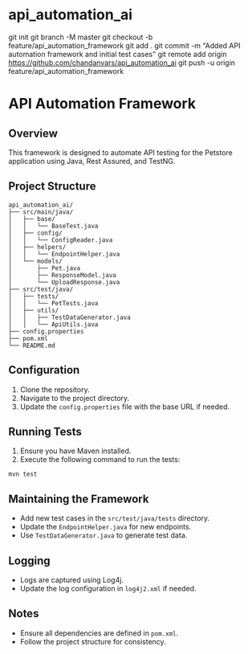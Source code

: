 # api_automation_ai
git init
git branch -M master
git checkout -b feature/api_automation_framework
git add .
git commit -m "Added API automation framework and initial test cases"
git remote add origin https://github.com/chandanvars/api_automation_ai
git push -u origin feature/api_automation_framework

# API Automation Framework

## Overview
This framework is designed to automate API testing for the Petstore application using Java, Rest Assured, and TestNG.

## Project Structure
```
api_automation_ai/
├── src/main/java/
│   ├── base/
│   │   └── BaseTest.java
│   ├── config/
│   │   └── ConfigReader.java
│   ├── helpers/
│   │   └── EndpointHelper.java
│   └── models/
│       ├── Pet.java
│       ├── ResponseModel.java
│       └── UploadResponse.java
├── src/test/java/
│   ├── tests/
│   │   └── PetTests.java
│   ├── utils/
│   │   ├── TestDataGenerator.java
│   │   └── ApiUtils.java
├── config.properties
├── pom.xml
└── README.md
```

## Configuration
1. Clone the repository.
2. Navigate to the project directory.
3. Update the `config.properties` file with the base URL if needed.

## Running Tests
1. Ensure you have Maven installed.
2. Execute the following command to run the tests:
```
mvn test
```

## Maintaining the Framework
- Add new test cases in the `src/test/java/tests` directory.
- Update the `EndpointHelper.java` for new endpoints.
- Use `TestDataGenerator.java` to generate test data.

## Logging
- Logs are captured using Log4j.
- Update the log configuration in `log4j2.xml` if needed.

## Notes
- Ensure all dependencies are defined in `pom.xml`.
- Follow the project structure for consistency.